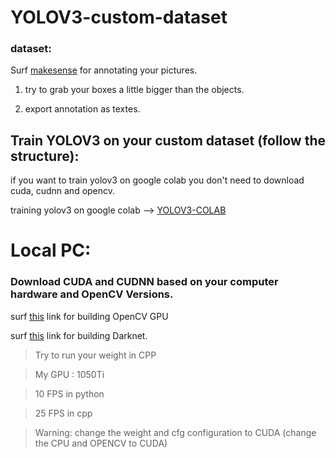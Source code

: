 # YOLOV3-custom-dataset

### dataset:

Surf [makesense](https://www.makesense.ai/) for annotating your pictures.

1. try to grab your boxes a little bigger than the objects.

1. export annotation as textes.


## Train YOLOV3 on your custom dataset (follow the structure):

if you want to train yolov3 on google colab you don't need to download cuda, cudnn and opencv.

training yolov3 on google colab --> [YOLOV3-COLAB](https://www.youtube.com/watch?v=DLngCtsG3bk&t=1323s)

# Local PC: 

### Download CUDA and CUDNN based on your computer hardware and OpenCV Versions.
surf [this](https://www.youtube.com/watch?v=HsuKxjQhFU0&t=719s) link for building OpenCV GPU


surf [this](https://www.youtube.com/watch?v=saDipJR14Lc&t=572s) link for building Darknet.

>Try to run your weight in CPP 

> My GPU : 1050Ti

>10 FPS in python

>25 FPS in cpp 



> Warning: change the weight and cfg configuration to CUDA (change the CPU and OPENCV to CUDA)




























